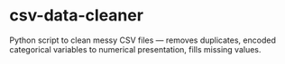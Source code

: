 # csv-data-cleaner
Python script to clean messy CSV files — removes duplicates,  encoded categorical variables to numerical presentation, fills missing values.
